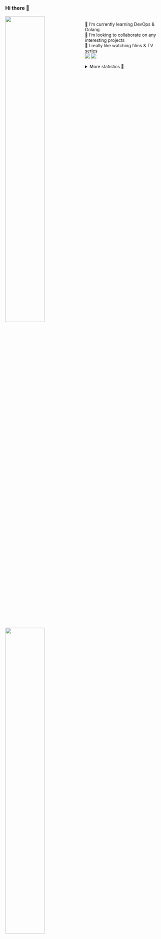 ### Hi there 👋


[<img align="left" width="50%" src="https://github-readme-stats.vercel.app/api?username=rufusnufus&hide=issues&show_icons=true&count_private=true&theme=transparent&title_color=FF6F40&text_color=FBF9F8&icon_color=F48242&hide_border=true&hide_title=true#gh-dark-mode-only">](https://metrics.lecoq.io/rufusnufus#gh-dark-mode-only)
[<img align="left" width="50%" src="https://github-readme-stats.vercel.app/api?username=rufusnufus&hide=issues&show_icons=true&count_private=true&theme=transparent&title_color=FF6533&text_color=4D4644&icon_color=FF8038&hide_border=true&hide_title=true#gh-light-mode-only">](https://metrics.lecoq.io/rufusnufus#gh-light-mode-only)

<p>
  <br>
  🌱 I’m currently learning DevOps & Golang</br>
  👯 I’m looking to collaborate on any interesting projects</br>
  🎥 I really like watching films & TV series</br>
  <a href="https://linkedin.com/in/rufusnufus"><img src="https://img.shields.io/badge/linkedin-0077B5.svg?style=for-the-badge&logo=linkedin&logoColor=white"/></a>
  <a href="https://t.me/rufusnufus"><img src="https://img.shields.io/badge/-telegram-black?style=for-the-badge&color=blue&logo=telegram"/></a>
</p>

<p text-align="left">
<details>
  <summary>More statistics 👀</summary><br/>

<!--START_SECTION:waka-->
![Code Time](http://img.shields.io/badge/Code%20Time-707%20hrs%2049%20mins-blue)

![Profile Views](http://img.shields.io/badge/Profile%20Views-1-blue)

**I'm an Early 🐤** 

```text
🌞 Morning                14785 commits       ██████░░░░░░░░░░░░░░░░░░░   22.64 % 
🌆 Daytime                38086 commits       ███████████████░░░░░░░░░░   58.31 % 
🌃 Evening                11201 commits       ████░░░░░░░░░░░░░░░░░░░░░   17.15 % 
🌙 Night                  1241 commits        ░░░░░░░░░░░░░░░░░░░░░░░░░   01.90 % 
```
📅 **I'm Most Productive on Monday** 

```text
Monday                   14176 commits       █████░░░░░░░░░░░░░░░░░░░░   21.70 % 
Tuesday                  12200 commits       █████░░░░░░░░░░░░░░░░░░░░   18.68 % 
Wednesday                13510 commits       █████░░░░░░░░░░░░░░░░░░░░   20.69 % 
Thursday                 12502 commits       █████░░░░░░░░░░░░░░░░░░░░   19.14 % 
Friday                   11151 commits       ████░░░░░░░░░░░░░░░░░░░░░   17.07 % 
Saturday                 1195 commits        ░░░░░░░░░░░░░░░░░░░░░░░░░   01.83 % 
Sunday                   579 commits         ░░░░░░░░░░░░░░░░░░░░░░░░░   00.89 % 
```


📊 **This Week I Spent My Time On** 

```text
💬 Programming Languages: 
HCL                      6 hrs 39 mins       ███████████░░░░░░░░░░░░░░   42.14 % 
Other                    4 hrs 57 mins       ████████░░░░░░░░░░░░░░░░░   31.36 % 
YAML                     2 hrs 26 mins       ████░░░░░░░░░░░░░░░░░░░░░   15.46 % 
Terraform                55 mins             █░░░░░░░░░░░░░░░░░░░░░░░░   05.89 % 
JSON                     21 mins             █░░░░░░░░░░░░░░░░░░░░░░░░   02.23 % 

🔥 Editors: 
VS Code                  10 hrs 54 mins      █████████████████░░░░░░░░   68.92 % 
iTerm2                   4 hrs 55 mins       ████████░░░░░░░░░░░░░░░░░   31.08 % 
```

**I Mostly Code in Java** 

```text
Go                       38 repos            █████░░░░░░░░░░░░░░░░░░░░   21.47 % 
Python                   17 repos            ██░░░░░░░░░░░░░░░░░░░░░░░   09.60 % 
Smarty                   12 repos            ██░░░░░░░░░░░░░░░░░░░░░░░   06.78 % 
HCL                      8 repos             █░░░░░░░░░░░░░░░░░░░░░░░░   04.52 % 
Kotlin                   7 repos             █░░░░░░░░░░░░░░░░░░░░░░░░   03.95 % 
```




 Last Updated on 27/02/2024 01:06:31 UTC
<!--END_SECTION:waka-->

</details>
</p>
